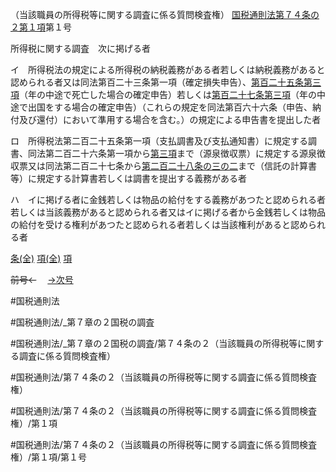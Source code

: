 （当該職員の所得税等に関する調査に係る質問検査権）
[国税通則法第７４条の２第１項](国税通則法＿＿＿＿＿第７４条の２第１項)第１号

所得税に関する調査　次に掲げる者

イ　所得税法の規定による所得税の納税義務がある者若しくは納税義務があると認められる者又は同法第百二十三条第一項（確定損失申告）、[第百二十五条第三項](国税通則法＿＿＿＿＿第１２５条第３項)（年の中途で死亡した場合の確定申告）若しくは[第百二十七条第三項](国税通則法＿＿＿＿＿第１２７条第３項)（年の中途で出国をする場合の確定申告）（これらの規定を同法第百六十六条（申告、納付及び還付）において準用する場合を含む。）の規定による申告書を提出した者

ロ　所得税法第二百二十五条第一項（支払調書及び支払通知書）に規定する調書、同法第二百二十六条第一項から[第三項](国税通則法＿＿＿＿＿第７４条の２第３項)まで（源泉徴収票）に規定する源泉徴収票又は同法第二百二十七条から[第二百二十八条の三の二](国税通則法＿＿＿＿＿第２２８条の３の２第１項)まで（信託の計算書等）に規定する計算書若しくは調書を提出する義務がある者

ハ　イに掲げる者に金銭若しくは物品の給付をする義務があつたと認められる者若しくは当該義務があると認められる者又はイに掲げる者から金銭若しくは物品の給付を受ける権利があつたと認められる者若しくは当該権利があると認められる者

[条(全)](国税通則法＿＿＿＿＿第７４条の２_.md)    [項(全)](国税通則法＿＿＿＿＿第７４条の２第１項_.md)    [項](国税通則法＿＿＿＿＿第７４条の２第１項.md)

~~前号←~~　  [→次号](国税通則法＿＿＿＿＿第７４条の２第１項第２号.md)

#国税通則法

#国税通則法/_第７章の２国税の調査

#国税通則法/_第７章の２国税の調査/第７４条の２（当該職員の所得税等に関する調査に係る質問検査権）

#国税通則法/第７４条の２（当該職員の所得税等に関する調査に係る質問検査権）

#国税通則法/第７４条の２（当該職員の所得税等に関する調査に係る質問検査権）/第１項

#国税通則法/第７４条の２（当該職員の所得税等に関する調査に係る質問検査権）/第１項/第１号

